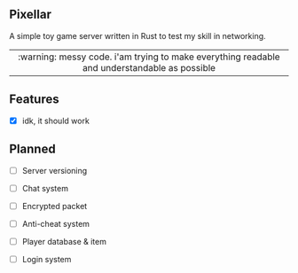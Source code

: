 ## Pixellar

A simple toy game server written in Rust to test my skill in networking.

<div align="">
<table>
<tbody>
<td align="center">
:warning: messy code. i'am trying to make everything readable and understandable as possible
</td>
</tbody>
</table>
</div>

## Features
* [x] idk, it should work

## Planned
* [ ] Server versioning
* [ ] Chat system
* [ ] Encrypted packet
* [ ] Anti-cheat system
* [ ] Player database & item
* [ ] Login system


